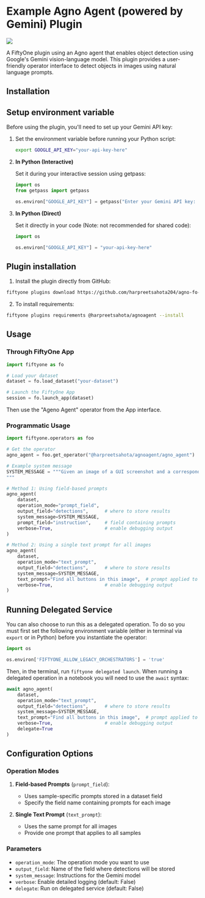 # Example Agno Agent (powered by Gemini) Plugin

![](assets/agno_agent_app.gif)

A FiftyOne plugin using an Agno agent that enables object detection using Google's Gemini vision-language model. This plugin provides a user-friendly operator interface to detect objects in images using natural language prompts.

## Installation

## Setup environment variable

Before using the plugin, you'll need to set up your Gemini API key:
   
1. Set the environment variable before running your Python script:
   ```bash
   export GOOGLE_API_KEY="your-api-key-here"
   ```

2. **In Python (Interactive)**
   
   Set it during your interactive session using getpass:
   ```python
   import os
   from getpass import getpass

   os.environ["GOOGLE_API_KEY"] = getpass("Enter your Gemini API key: ")
   ```

3. **In Python (Direct)**
   
   Set it directly in your code (Note: not recommended for shared code):
   ```python
   import os
   
   os.environ["GOOGLE_API_KEY"] = "your-api-key-here"
   ```
## Plugin installation

1.  Install the plugin directly from GitHub:
```bash
fiftyone plugins download https://github.com/harpreetsahota204/agno-fo-test
```

2. To install requirements:
```bash
fiftyone plugins requirements @harpreetsahota/agnoagent --install
```

## Usage

### Through FiftyOne App

```python
import fiftyone as fo

# Load your dataset
dataset = fo.load_dataset("your-dataset")

# Launch the FiftyOne App
session = fo.launch_app(dataset)
```

Then use the "Ageno Agent" operator from the App interface.


### Programmatic Usage

```python
import fiftyone.operators as foo

# Get the operator
agno_agent = foo.get_operator("@harpreetsahota/agnoagent/agno_agent")

# Example system message
SYSTEM_MESSAGE = """Given an image of a GUI screenshot and a corresponding instruction, the task is to  output one bounding box for the relevant GUI element in the screenshot that correspond to the instruction and  associated with one of the following labels: text or icon. 
"""

# Method 1: Using field-based prompts
agno_agent(
    dataset,
    operation_mode="prompt_field",
    output_field="detections",      # where to store results
    system_message=SYSTEM_MESSAGE,
    prompt_field="instruction",     # field containing prompts
    verbose=True,                   # enable debugging output
)

# Method 2: Using a single text prompt for all images
agno_agent(
    dataset,
    operation_mode="text_prompt",
    output_field="detections",      # where to store results
    system_message=SYSTEM_MESSAGE,
    text_prompt="Find all buttons in this image",  # prompt applied to all images
    verbose=True,                   # enable debugging output
)
```
## Running Delegated Service

You can also choose to run this as a delegated operation. To do so you must first set the following environment variable (either in terminal via `export` or in Python) before you instantiate the operator:

```python
import os

os.environ['FIFTYONE_ALLOW_LEGACY_ORCHESTRATORS'] = 'true'
```

Then, in the terminal,  run `fiftyone delegated launch`. When running a delegated operation in a notebook you will need to use the `await` syntax:

```python
await agno_agent(
    dataset,
    operation_mode="text_prompt",
    output_field="detections",      # where to store results
    system_message=SYSTEM_MESSAGE,
    text_prompt="Find all buttons in this image",  # prompt applied to all images
    verbose=True,                   # enable debugging output
    delegate=True
)
```

## Configuration Options

### Operation Modes

1. **Field-based Prompts** (`prompt_field`):
   - Uses sample-specific prompts stored in a dataset field
   - Specify the field name containing prompts for each image

2. **Single Text Prompt** (`text_prompt`):
   - Uses the same prompt for all images
   - Provide one prompt that applies to all samples

### Parameters
- `operation_mode`: The operation mode you want to use
- `output_field`: Name of the field where detections will be stored
- `system_message`: Instructions for the Gemini model
- `verbose`: Enable detailed logging (default: False)
- `delegate`: Run on delegated service (default: False)
